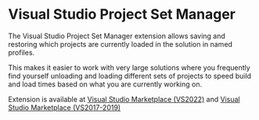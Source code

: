 # Visual Studio Project Set Manager

The Visual Studio Project Set Manager extension allows saving and restoring which projects are currently loaded in the solution in named profiles. 

This makes it easier to work with very large solutions where you frequently find yourself unloading and loading different sets of projects to 
speed build and load times based on what you are currently working on.

Extension is available at [Visual Studio Marketplace (VS2022)](https://marketplace.visualstudio.com/items?itemName=PeterPalotas.AlphaleonisProjectSetManager22) and [Visual Studio Marketplace (VS2017-2019)](https://marketplace.visualstudio.com/items?itemName=PeterPalotas.AlphaleonisProjectSetManager)
